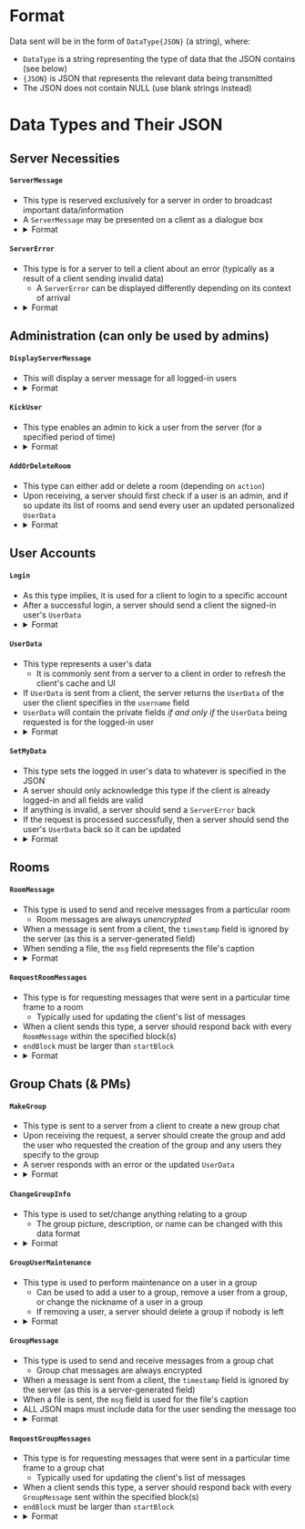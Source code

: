 # Format
Data sent will be in the form of `DataType{JSON}` (a string), where:
* `DataType` is a string representing the type of data that the JSON contains (see below)
* `{JSON}` is JSON that represents the relevant data being transmitted
* The JSON does not contain NULL (use blank strings instead)

# Data Types and Their JSON
## Server Necessities
#### `ServerMessage`
* This type is reserved exclusively for a server in order to broadcast important data/information
* A `ServerMessage` may be presented on a client as a dialogue box
* <details>
	<summary>Format</summary>
	<table>
		<tr><th>Field</th><th>Value</th></tr>
		<tr>
			<td><code>msg</code></td>
			<td>The contents of the server message</td>
		</tr>
	</table>
</details>

#### `ServerError`
* This type is for a server to tell a client about an error (typically as a result of a client sending invalid data)
  * A `ServerError` can be displayed differently depending on its context of arrival
* <details>
	<summary>Format</summary>
	<table>
		<tr><th>Field</th><th>Value</th></tr>
		<tr>
			<td><code>type</code></td>
			<td>The type of error that the server encountered</td>
		</tr>
		<tr>
			<td><code>description</code></td>
			<td>The description of the error that the server encountered</td>
		</tr>
	</table>
</details>

## Administration (can only be used by admins)
#### `DisplayServerMessage`
* This will display a server message for all logged-in users
* <details>
	<summary>Format</summary>
	<table>
		<tr><th>Field</th><th>Value</th></tr>
		<tr>
			<td><code>message</code></td>
			<td>The message to be displayed to all logged-in users</td>
		</tr>
	</table>
</details>

#### `KickUser`
* This type enables an admin to kick a user from the server (for a specified period of time)
* <details>
	<summary>Format</summary>
	<table>
		<tr><th>Field</th><th>Value</th></tr>
		<tr>
			<td><code>username</code></td>
			<td>The username of the user to be kicked</td>
		</tr>
		<tr>
			<td><code>duration</code></td>
			<td>The time in minutes to kick the user for</td>
		</tr>
		<tr>
			<td><code>reason</code></td>
			<td>The reason for being kicked</td>
		</tr>
	</table>
</details>

#### `AddOrDeleteRoom`
* This type can either add or delete a room (depending on `action`)
* Upon receiving, a server should first check if a user is an admin, and if so update its list of rooms and send every user an updated personalized `UserData`
* <details>
	<summary>Format</summary>
	<table>
		<tr><th>Field</th><th>Value</th></tr>
		<tr>
			<td><code>action</code></td>
			<td>Can be either `add` or `delete`</td>
		</tr>
		<tr>
			<td><code>room</code></td>
			<td>The room to add/delete</td>
		</tr>
	</table>
</details>

## User Accounts
#### `Login`
* As this type implies, it is used for a client to login to a specific account
* After a successful login, a server should send a client the signed-in user's `UserData`
* <details>
	<summary>Format</summary>
	<table>
		<tr><th>Field</th><th>Value</th></tr>
		<tr>
			<td><code>username</code></td>
			<td>The username of the user trying to login</td>
		</tr>
		<tr>
			<td><code>password</code></td>
			<td>The password of the user trying to login</td>
		</tr>
		<tr>
			<td><code>protocol</code></td>
			<td>The *major* protocol version as an int to check for compatibility</td>
		</tr>
	</table>
</details>

#### `UserData`
* This type represents a user's data
  * It is commonly sent from a server to a client in order to refresh the client's cache and UI
* If `UserData` is sent from a client, the server returns the `UserData` of the user the client specifies in the `username` field
* `UserData` will contain the private fields *if and only if* the `UserData` being requested is for the logged-in user
* <details>
	<summary>Format</summary>
	<table>
		<tr><th>Field</th><th>Value</th></tr>
		<tr>
			<td><code>username</code></td>
			<td>The username of the account in question</td>
		</tr>
		<tr>
			<td><code>displayName</code></td>
			<td>The display name (nickname) for the account in question</td>
		</tr>
		<tr>
			<td><code>picture</code></td>
			<td>The Base64 of the profile picture of the account in question</td>
		</tr>
		<tr>
			<td><code>pubKey</code></td>
			<td>The public key (needed for securely sending encryption keys of chats) of the account in question</td>
		</tr>
		<tr>
			<td><code>privateKey</code></td>
			<td>(PRIVATE FIELD) The (encrypted with key-derived password) private key of the user</td>
		</tr>
		<tr>
			<td><code>rooms</code></td>
			<td>(PRIVATE FIELD) A list of the rooms the user can access (a JSON array of strings)</td>
		</tr>
		<tr>
			<td><code>groups</code></td>
			<td>
(PRIVATE FIELD) A list of JSON dictionaries that have the following fields:
				
* `groupID`: The ID of the group in question
* `name`: The name of the group
* `pic`: The profile picture of the group
* `description`: The description of the group
* `nicknames`: A JSON map of usernames to their corresponding nicknames
			</td>
		</tr>
	</table>
</details>

#### `SetMyData`
* This type sets the logged in user's data to whatever is specified in the JSON
* A server should only acknowledge this type if the client is already logged-in and all fields are valid
* If anything is invalid, a server should send a `ServerError` back
* If the request is processed successfully, then a server should send the user's `UserData` back so it can be updated
* <details>
	<summary>Format</summary>
	<table>
		<tr><th>Field</th><th>Value</th></tr>
		<tr>
        	<td><code>whatToChange</code></td>
       		<td>What the client is requesting to be changed about the logged in account (either <code>displayName</code> or <code>pic</code></td>
   		</tr>
		<tr>
			<td><code>data</code></td>
			<td>The new data for what is being changed (Base64 of a picture or a string for the new name</td>
		</tr>
	</table>
</details>

## Rooms
#### `RoomMessage`
* This type is used to send and receive messages from a particular room
  * Room messages are always *unencrypted*
* When a message is sent from a client, the `timestamp` field is ignored by the server (as this is a server-generated field)
* When sending a file, the `msg` field represents the file's caption
* <details>
	<summary>Format</summary>
	<table>
		<tr><th>Field</th><th>Value</th></tr>
		<tr>
			<td><code>room</code></td>
			<td>The room the user is sending a message to</td>
		</tr>
		<tr>
			<td><code>id</code></td>
			<td>The alphanumeric ID of the message that allows it to be sorted amongst other messages</td>
		</tr>
		<tr>
			<td><code>timestamp</code></td>
			<td>The timestamp is the time in seconds at UTC (the server generates this field)</td>
		</tr>
		<tr>
			<td><code>replyTo</code></td>
			<td>The message ID that `msg` is in response to (if there is one)</td>
		</tr>
		<tr>
			<td><code>msg</code></td>
			<td>The message (or caption) associated with this data transmission</td>
		</tr>
		<tr>
		    <td><code>file</code></td>
		    <td>The file encoded in Base64 that is associated with this data transmission</td>
		</tr>
		<tr>
		    <td><code>filename</code></td>
		    <td>The name of the file</td>
		</tr>
	</table>
</details>

#### `RequestRoomMessages`
* This type is for requesting messages that were sent in a particular time frame to a room
  * Typically used for updating the client's list of messages
* When a client sends this type, a server should respond back with every `RoomMessage` within the specified block(s)
* `endBlock` must be larger than `startBlock`
* <details>
	<summary>Format</summary>
	<table>
		<tr><th>Field</th><th>Value</th></tr>
		<tr>
			<td><code>room</code></td>
			<td>The room that the client is requesting messages from</td>
		</tr>
		<tr>
			<td><code>startBlock</code></td>
			<td>The lower bound of the block(s) to be returned: 0 for the most recent 1000 messages sent, 1 for the next 1000 messages sent, etc.</td>
		</tr>
		<tr>
			<td><code>endBlock</code></td>
			<td>The upperbound of the block(s) to be returned: 0 for the most recent 1000 messages sent, 1 for the next 1000 messages sent, etc.</td>
		</tr>
	</table>
</details>

## Group Chats (& PMs)
#### `MakeGroup`
* This type is sent to a server from a client to create a new group chat
* Upon receiving the request, a server should create the group and add the user who requested the creation of the group and any users they specify to the group
* A server responds with an error or the updated `UserData`
* <details>
	<summary>Format</summary>
	<table>
		<tr><th>Field</th><th>Value</th></tr>
		<tr>
			<td><code>groupName</code></td>
			<td>The desired name for this group chat</td>
		</tr>
		<tr>
			<td><code>usernames</code></td>
			<td>An array of usernames that specifies the users to be added to this group</td>
		</tr>
	</table>
</details>

#### `ChangeGroupInfo`
* This type is used to set/change anything relating to a group
  * The group picture, description, or name can be changed with this data format
* <details>
  	<summary>Format</summary>
  	<table>
  		<tr><th>Field</th><th>Value</th></tr>
  		<tr>
  			<td><code>groupID</code></td>
  			<td>The ID of the group in question</td>
  		</tr>
  		<tr>
  		    <td><code>whatToChange</code></td>
  		    <td>As the name implies, this field specifies what is being requested to change (either <code>name</code>, <code>description</code> or <code>pic</code>)</td>
  		</tr>
  		<tr>
          	<td><code>data</code></td>
          	<td>The data relating to what is specified in <code>whatToChange</code></td>
       	</tr>
  	</table>
  </details>

#### `GroupUserMaintenance`
* This type is used to perform maintenance on a user in a group
  * Can be used to add a user to a group, remove a user from a group, or change the nickname of a user in a group
  * If removing a user, a server should delete a group if nobody is left
* <details>
  	<summary>Format</summary>
  	<table>
  		<tr><th>Field</th><th>Value</th></tr>
  		<tr>
  			<td><code>groupID</code></td>
  			<td>The ID of the group in question</td>
  		</tr>
  		<tr>
          	<td><code>mode</code></td>
        	<td>What is happening to the user specified in <code>username</code>(either <code>add</code>, <code>remove</code>, or <code>nickname</code>)</td>
        </tr>
  		<tr>
  			<td><code>username</code></td>
  			<td>The username of the user in question</td>
  		</tr>
  		<tr>
          	<td><code>nickname</code></td>
          	<td>The new nickname for the user in question (if applicable)</td>
        </tr>
  	</table>
 </details>

#### `GroupMessage`
* This type is used to send and receive messages from a group chat
  * Group chat messages are always encrypted
* When a message is sent from a client, the `timestamp` field is ignored by the server (as this is a server-generated field)
* When a file is sent, the `msg` field is used for the file's caption
* ALL JSON maps must include data for the user sending the message too
* <details>
	<summary>Format</summary>
	<table>
		<tr><th>Field</th><th>Value</th></tr>
		<tr>
			<td><code>groupID</code></td>
			<td>The ID of the group that the user is sending a message to</td>
		</tr>
		<tr>
			<td><code>id</code></td>
			<td>The alphanumeric ID of the message that allows it to be sorted amongst other messages</td>
		</tr>
		<tr>
			<td><code>timestamp</code></td>
			<td>The timestamp is the time in seconds at UTC (the server generates this field)</td>
		</tr>
		<tr>
			<td><code>replyTo</code></td>
			<td>The message ID/timestamp that `msg` is in response to (if there is one)</td>
		</tr>
		<tr>
			<td><code>encryptedMsgData</code></td>
			<td>
				This field is for an array of arrays. Each sub-array represents the encrypted data for one invididual user. If something cannot be included in the array/is not relevant, it should be a blank string. A sub-array needs to be present for every user involved in communication--including the sender. Each sub array should be in the following format:
* [0]: `username` - the username of the user which the following data is encrypted for
* [1]: `msg` - the encrypted message for the user
* [2]: `msgNonce` - the nonce used to encrypt the message for the user
* [3]: `filename` - the encrypted filename for the user
* [4]: `filenameNonce` - the nonce used to encrypt the filename for the user
* [5]: `file` - the encrypted form of the Base64 representation of a file for a user
* [6]: `fileNonce` - the nonce used to encrypt the Base64 representation of a file for a user
			</td>
		</tr>
	</table>
</details>

#### `RequestGroupMessages`
* This type is for requesting messages that were sent in a particular time frame to a group chat
  * Typically used for updating the client's list of messages
* When a client sends this type, a server should respond back with every `GroupMessage` sent within the specified block(s)
* `endBlock` must be larger than `startBlock`
* <details>
	<summary>Format</summary>
	<table>
		<tr><th>Field</th><th>Value</th></tr>
		<tr>
			<td><code>groupID</code></td>
			<td>The ID of the group that the client is requesting messages from</td>
		</tr>
		<tr>
			<td><code>startBlock</code></td>
			<td>The lower bound of the block(s) to be returned: 0 for the most recent 1000 messages sent, 1 for the next 1000 messages sent, etc.</td>
		</tr>
		<tr>
			<td><code>endBlock</code></td>
			<td>The upperbound of the block(s) to be returned: 0 for the most recent 1000 messages sent, 1 for the next 1000 messages sent, etc.</td>
		</tr>
	</table>
</details>
